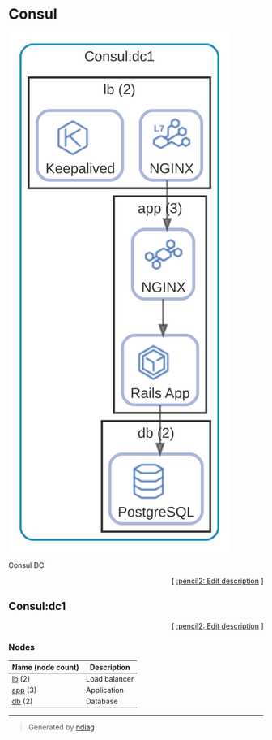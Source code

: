 # Consul

![view](layer-consul.svg)

Consul DC


<p align="right">
  [ <a href="../input/ndiag.descriptions/_layer-consul.md">:pencil2: Edit description</a> ]
<p>


## Consul:dc1



<p align="right">
  [ <a href="../input/ndiag.descriptions/_cluster-consul_dc1.md">:pencil2: Edit description</a> ]
<p>


### Nodes

| Name (node count) | Description |
| --- | --- |
| [lb](node-lb.md) (2) | Load balancer |
| [app](node-app.md) (3) | Application |
| [db](node-db.md) (2) | Database |

---

> Generated by [ndiag](https://github.com/k1LoW/ndiag)
